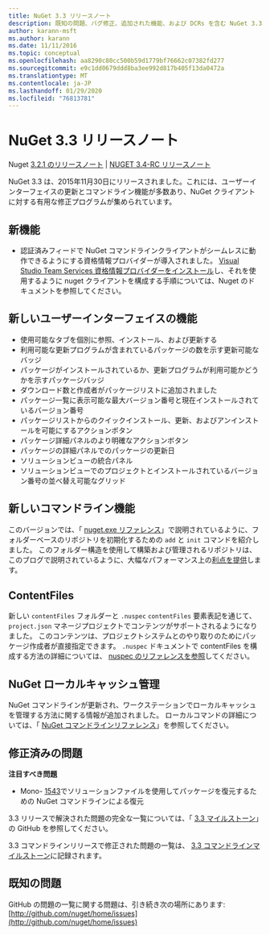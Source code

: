 ```yaml
---
title: NuGet 3.3 リリースノート
description: 既知の問題、バグ修正、追加された機能、および DCRs を含む NuGet 3.3 のリリースノート。
author: karann-msft
ms.author: karann
ms.date: 11/11/2016
ms.topic: conceptual
ms.openlocfilehash: aa8290c80cc500b59d1779bf76662c07382fd277
ms.sourcegitcommit: e9c1dd0679ddd8ba3ee992d817b405f13da0472a
ms.translationtype: MT
ms.contentlocale: ja-JP
ms.lasthandoff: 01/29/2020
ms.locfileid: "76813781"
---
```

# <a name="nuget-33-release-notes"></a>NuGet 3.3 リリースノート

Nuget [3.2.1 のリリースノート](../release-notes/nuget-3.2.1.md) | [NUGET 3.4-RC リリースノート](../release-notes/nuget-3.4-RC.md)

NuGet 3.3 は、2015年11月30日にリリースされました。これには、ユーザーインターフェイスの更新とコマンドライン機能が多数あり、NuGet クライアントに対する有用な修正プログラムが集められています。

## <a name="new-features"></a>新機能

* 認証済みフィードで NuGet コマンドラインクライアントがシームレスに動作できるようにする資格情報プロバイダーが導入されました。 [Visual Studio Team Services 資格情報プロバイダーをインストール](../reference/extensibility/nuget-exe-credential-providers.md)し、それを使用するように nuget クライアントを構成する手順については、Nuget のドキュメントを参照してください。

## <a name="new-user-interface-features"></a>新しいユーザーインターフェイスの機能

* 使用可能なタブを個別に参照、インストール、および更新する
* 利用可能な更新プログラムが含まれているパッケージの数を示す更新可能なバッジ
* パッケージがインストールされているか、更新プログラムが利用可能かどうかを示すパッケージバッジ
* ダウンロード数と作成者がパッケージリストに追加されました
* パッケージ一覧に表示可能な最大バージョン番号と現在インストールされているバージョン番号
* パッケージリストからのクイックインストール、更新、およびアンインストールを可能にするアクションボタン
* パッケージ詳細パネルのより明確なアクションボタン
* パッケージの詳細パネルでのパッケージの更新日
* ソリューションビューの統合パネル
* ソリューションビューでのプロジェクトとインストールされているバージョン番号の並べ替え可能なグリッド

## <a name="new-command-line-features"></a>新しいコマンドライン機能

このバージョンでは、「 [nuget.exe リファレンス](../reference/nuget-exe-cli-reference.md)」で説明されているように、フォルダーベースのリポジトリを初期化するための `add` と `init` コマンドを紹介しました。 このフォルダー構造を使用して構築および管理されるリポジトリは、このブログで説明されているように、大幅なパフォーマンス上の[利点を提供](http://blog.nuget.org/20150922/Accelerate-Package-Source.html)します。

## <a name="contentfiles"></a>ContentFiles

新しい `contentFiles` フォルダーと `.nuspec` `contentFiles` 要素表記を通じて、`project.json` マネージプロジェクトでコンテンツがサポートされるようになりました。  このコンテンツは、プロジェクトシステムとのやり取りのためにパッケージ作成者が直接指定できます。  `.nuspec` ドキュメントで contentFiles を構成する方法の詳細については、 [nuspec のリファレンスを参照](../reference/nuspec.md)してください。

## <a name="nuget-locals-cache-management"></a>NuGet ローカルキャッシュ管理

NuGet コマンドラインが更新され、ワークステーションでローカルキャッシュを管理する方法に関する情報が追加されました。  ローカルコマンドの詳細については、「 [NuGet コマンドラインリファレンス](../reference/cli-reference/cli-ref-locals.md)」を参照してください。

## <a name="fixed-issues"></a>修正済みの問題

**注目すべき問題**

* Mono- [1543](https://github.com/NuGet/Home/issues/1543)でソリューションファイルを使用してパッケージを復元するための NuGet コマンドラインによる復元

3\.3 リリースで解決された問題の完全な一覧については、「 [3.3 マイルストーン](https://github.com/NuGet/Home/issues?q=is%3Aissue+milestone%3A3.3.0+is%3Aclosed)」の GitHub を参照してください。

3\.3 コマンドラインリリースで修正された問題の一覧は、 [3.3 コマンドラインマイルストーン](https://github.com/NuGet/Home/issues?q=is%3Aissue+is%3Aclosed+milestone%3A3.3.0-commandline)に記録されます。

## <a name="known-issues"></a>既知の問題

GitHub の問題の一覧に関する問題は、引き続き次の場所にあります: [http://github.com/nuget/home/issues](http://github.com/nuget/home/issues)
